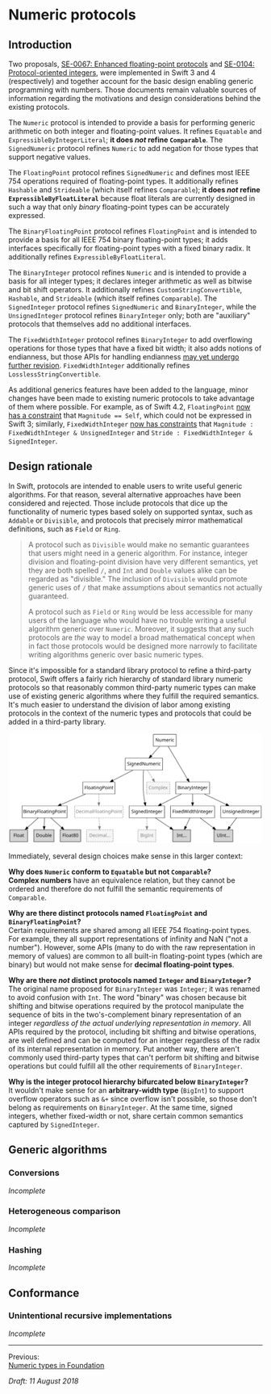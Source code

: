 Numeric protocols
=================

## Introduction

Two proposals, [SE-0067: Enhanced floating-point protocols][ref 11-10] and
[SE-0104: Protocol-oriented integers][ref 9-4], were implemented in Swift 3 and
4 (respectively) and together account for the basic design enabling generic
programming with numbers. Those documents remain valuable sources of information
regarding the motivations and design considerations behind the existing
protocols.

The `Numeric` protocol is intended to provide a basis for performing generic
arithmetic on both integer and floating-point values. It refines `Equatable` and
`ExpressibleByIntegerLiteral`; __it does _not_ refine `Comparable`__. The
`SignedNumeric` protocol refines `Numeric` to add negation for those types that
support negative values.

The `FloatingPoint` protocol refines `SignedNumeric` and defines most IEEE 754
operations required of floating-point types. It additionally refines `Hashable`
and `Strideable` (which itself refines `Comparable`); __it does _not_ refine
`ExpressibleByFloatLiteral`__ because float literals are currently designed in
such a way that only _binary_ floating-point types can be accurately expressed.

The `BinaryFloatingPoint` protocol refines `FloatingPoint` and is intended to
provide a basis for all IEEE 754 binary floating-point types; it adds interfaces
specifically for floating-point types with a fixed binary radix. It additionally
refines `ExpressibleByFloatLiteral`.

The `BinaryInteger` protocol refines `Numeric` and is intended to provide a
basis for all integer types; it declares integer arithmetic as well as bitwise
and bit shift operators. It additionally refines `CustomStringConvertible`,
`Hashable`, and `Strideable` (which itself refines `Comparable`). The
`SignedInteger` protocol refines `SignedNumeric` and `BinaryInteger`, while the
`UnsignedInteger` protocol refines `BinaryInteger` only; both are "auxiliary"
protocols that themselves add no additional interfaces.

The `FixedWidthInteger` protocol refines `BinaryInteger` to add overflowing
operations for those types that have a fixed bit width; it also adds notions of
endianness, but those APIs for handling endianness [may yet undergo further
revision][ref 21-1]. `FixedWidthInteger` additionally refines
`LosslessStringConvertible`.

As additional generics features have been added to the language, minor changes
have been made to existing numeric protocols to take advantage of them where
possible. For example, as of Swift 4.2, `FloatingPoint` [now has a
constraint][ref 21-2] that `Magnitude == Self`, which could not be expressed in
Swift 3; similarly, `FixedWidthInteger` [now has constraints][ref 21-3] that
`Magnitude : FixedWidthInteger & UnsignedInteger` and
`Stride : FixedWidthInteger & SignedInteger`.

[ref 11-10]: https://github.com/apple/swift-evolution/blob/master/proposals/0067-floating-point-protocols.md
[ref 9-4]: https://github.com/apple/swift-evolution/blob/master/proposals/0104-improved-integers.md
[ref 21-1]: https://lists.swift.org/pipermail/swift-evolution/Week-of-Mon-20170227/033372.html
[ref 21-2]: https://github.com/apple/swift/pull/17323
[ref 21-3]: https://github.com/apple/swift/pull/17716

## Design rationale

In Swift, protocols are intended to enable users to write useful generic
algorithms. For that reason, several alternative approaches have been considered
and rejected. Those include protocols that dice up the functionality of numeric
types based solely on supported syntax, such as `Addable` or `Divisible`, and
protocols that precisely mirror mathematical definitions, such as `Field` or
`Ring`.

> A protocol such as `Divisible` would make no semantic guarantees that users
> might need in a generic algorithm. For instance, integer division and
> floating-point division have very different semantics, yet they are both
> spelled `/`, and `Int` and `Double` values alike can be regarded as
> "divisible." The inclusion of `Divisible` would promote generic uses of `/`
> that make assumptions about semantics not actually guaranteed.
>
> A protocol such as `Field` or `Ring` would be less accessible for many users
> of the language who would have no trouble writing a useful algorithm generic
> over `Numeric`. Moreover, it suggests that any such protocols are _the_ way to
> model a broad mathematical concept when in fact those protocols would be
> designed more narrowly to facilitate writing algorithms generic over basic
> numeric types.

Since it's impossible for a standard library protocol to refine a third-party
protocol, Swift offers a fairly rich hierarchy of standard library numeric
protocols so that reasonably common third-party numeric types can make use of
existing generic algorithms where they fulfill the required semantics. It's much
easier to understand the division of labor among existing protocols in the
context of the numeric types and protocols that could be added in a third-party
library.

![Hierarchy of numeric protocols in Swift][ref 22-1]

Immediately, several design choices make sense in this larger context:

__Why does `Numeric` conform to `Equatable` but not `Comparable`?__  
__Complex numbers__ have an equivalence relation, but they cannot be ordered and
therefore do not fulfill the semantic requirements of `Comparable`.

__Why are there distinct protocols named `FloatingPoint` and
`BinaryFloatingPoint`?__  
Certain requirements are shared among all IEEE 754 floating-point types. For
example, they all support representations of infinity and NaN ("not a number").
However, some APIs (many to do with the raw representation in memory of values)
are common to all built-in floating-point types (which are binary) but would not
make sense for __decimal floating-point types__.

__Why are there _not_ distinct protocols named `Integer` and  `BinaryInteger`?__  
The original name proposed for `BinaryInteger` was `Integer`; it was renamed to
avoid confusion with `Int`. The word "binary" was chosen because bit shifting
and bitwise operations required by the protocol manipulate the sequence of bits
in the two's-complement binary representation of an integer _regardless of the
actual underlying representation in memory_. All APIs required by the protocol,
including bit shifting and bitwise operations, are well defined and can be
computed for an integer regardless of the radix of its internal representation
in memory. Put another way, there aren't commonly used third-party types that
can't perform bit shifting and bitwise operations but could fulfill all the
other requirements of `BinaryInteger`.

__Why is the integer protocol hierarchy bifurcated below `BinaryInteger`?__  
It wouldn't make sense for an __arbitrary-width type__ (`BigInt`) to support
overflow operators such as `&+` since overflow isn't possible, so those don't
belong as requirements on `BinaryInteger`. At the same time, signed integers,
whether fixed-width or not, share certain common semantics captured by
`SignedInteger`.

[ref 22-1]: /assets/images/numeric-protocols.svg

## Generic algorithms

### Conversions

_Incomplete_

### Heterogeneous comparison

_Incomplete_

### Hashing

_Incomplete_

## Conformance

<!--
Discuss methods guaranteed at each level of the hierarchy, what must be
implemented, and what cannot be overridden because they are exclusively protocol
extension methods.
-->

### Unintentional recursive implementations

_Incomplete_

<!--
### Floating-point semantics
Reiterate why `Foundation.Decimal` can't conform to `FloatingPoint`.
-->

---

Previous:  
[Numeric types in Foundation](numeric-types-in-foundation.md)

_Draft: 11 August 2018_
